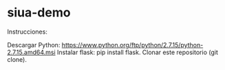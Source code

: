 # siua-demo

Instrucciones:

Descargar Python: https://www.python.org/ftp/python/2.7.15/python-2.7.15.amd64.msi
Instalar flask: pip install flask.
Clonar este repositorio (git clone).
